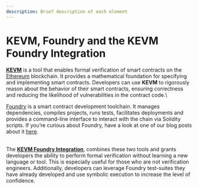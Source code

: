 ```yaml
---
description: Brief description of each element
---
```


# KEVM, Foundry and the KEVM Foundry Integration

[**KEVM**](https://github.com/runtimeverification/evm-semantics) is a tool that enables formal verification of smart contracts on the [Ethereum](https://ethereum.org/en/) blockchain. It provides a mathematical foundation for specifying and implementing smart contracts. Developers can use **KEVM** to rigorously reason about the behavior of their smart contracts, ensuring correctness and reducing the likelihood of vulnerabilities in the contract code.\


[Foundry](https://book.getfoundry.sh/) is a smart contract development toolchain. It manages dependencies, compiles  projects, runs tests, facilitates deployments and provides a command-line interface to interact with the chain via Solidity scripts. If you’re curious about Foundry, have a look at one of our blog posts about it [here](https://runtimeverification.com/blog/foundry-gen-2-of-ethereum-tooling).

\
The [**KEVM Foundry Integration**](https://github.com/runtimeverification/evm-semantics/blob/master/include/kframework/foundry.md), combines these two tools and grants developers the ability to perform formal verification without learning a new language or tool. This is especially useful for those who are not verification engineers. Additionally, developers can leverage Foundry test-suites they have already developed and use symbolic execution to increase the level of confidence.
